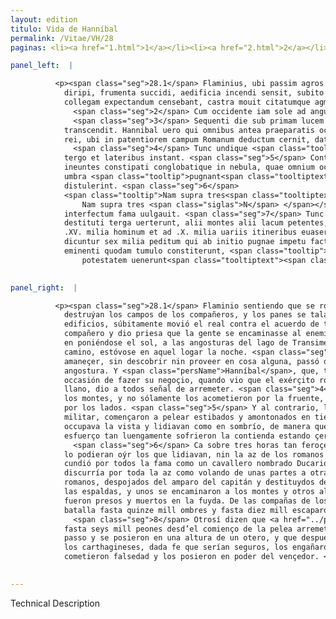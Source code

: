 ```yaml
---
layout: edition
titulo: Vida de Hanníbal
permalink: /Vitae/VH/28
paginas: <li><a href="1.html">1</a></li><li><a href="2.html">2</a></li><li><a href="3.html">3</a></li><li><a href="4.html">4</a></li><li><a href="5.html">5</a></li><li><a href="6.html">6</a></li><li><a href="7.html">7</a></li><li><a href="8.html">8</a></li><li><a href="9.html">9</a></li><li><a href="10.html">10</a></li><li><a href="11.html">11</a></li><li><a href="12.html">12</a></li><li><a href="13.html">13</a></li><li><a href="14.html">14</a></li><li><a href="15.html">15</a></li><li><a href="16.html">16</a></li><li><a href="17.html">17</a></li><li><a href="18.html">18</a></li><li><a href="19.html">19</a></li><li><a href="20.html">20</a></li><li><a href="21.html">21</a></li><li><a href="22.html">22</a></li><li><a href="23.html">23</a></li><li><a href="24.html">24</a></li><li><a href="25.html">25</a></li><li><a href="26.html">26</a></li><li><a href="27.html">27</a></li><li><a href="28.html">28</a></li><li><a href="29.html">29</a></li><li><a href="30.html">30</a></li><li><a href="31.html">31</a></li><li><a href="32.html">32</a></li><li><a href="33.html">33</a></li><li><a href="34.html">34</a></li><li><a href="35.html">35</a></li><li><a href="36.html">36</a></li><li><a href="37.html">37</a></li><li><a href="38.html">38</a></li><li><a href="39.html">39</a></li><li><a href="40.html">40</a></li><li><a href="41.html">41</a></li><li><a href="42.html">42</a></li><li><a href="43.html">43</a></li><li><a href="44.html">44</a></li><li><a href="45.html">45</a></li><li><a href="46.html">46</a></li><li><a href="47.html">47</a></li><li><a href="48.html">48</a></li><li><a href="49.html">49</a></li><li><a href="50.html">50</a></li><li><a href="51.html">51</a></li><li><a href="52.html">52</a></li><li><a href="53.html">53</a></li><li><a href="54.html">54</a></li><li><a href="55.html">55</a></li><li><a href="56.html">56</a></li><li><a href="57.html">57</a></li><li><a href="58.html">58</a></li><li><a href="59.html">59</a></li><li><a href="60.html">60</a></li><li><a href="61.html">61</a></li><li><a href="62.html">62</a></li><li><a href="63.html">63</a></li><li><a href="64.html">64</a></li><li><a href="65.html">65</a></li><li><a href="66.html">66</a></li><li><a href="67.html">67</a></li><li><a href="68.html">68</a></li><li><a href="69.html">69</a></li><li><a href="70.html">70</a></li><li><a href="71.html">71</a></li><li><a href="72.html">72</a></li><li><a href="73.html">73</a></li><li><a href="74.html">74</a></li><li><a href="75.html">75</a></li><li><a href="76.html">76</a></li><li><a href="77.html">77</a></li><li><a href="78.html">78</a></li><li><a href="79.html">79</a></li><li><a href="80.html">80</a></li><li><a href="81.html">81</a></li><li><a href="82.html">82</a></li><li><a href="83.html">83</a></li><li><a href="84.html">84</a></li><li><a href="85.html">85</a></li><li><a href="86.html">86</a></li><li><a href="87.html">87</a></li><li><a href="88.html">88</a></li><li><a href="89.html">89</a></li><li><a href="90.html">90</a></li><li><a href="91.html">91</a></li><li><a href="92.html">92</a></li><li><a href="93.html">93</a></li><li><a href="94.html">94</a></li><li><a href="95.html">95</a></li><li><a href="96.html">96</a></li>

panel_left:  |

          <p><span class="seg">28.1</span> Flaminius, ubi passim agros sociorum
            diripi, frumenta succidi, aedificia incendi sensit, subito contra omnium sententiam qui
            collegam expectandum censebant, castra mouit citatumque agmen ad hostem duxit.
              <span class="seg">2</span> Cum occidente iam sole ad angustias <span class="tooltip">Transimeni<span class="tooltiptext">Thransumeni <span class="siglas">·</span> Transmeni <span class="siglas">G r s</span> </span></span> lacus peruenisset, eo in loco constitit continenti itinere defessus miles.
              <span class="seg">3</span> Sequenti die sub primam lucem nulla re antea explorata saltum
            transcendit. Hannibal uero qui omnibus antea praeparatis occasionem expectabat gerendae
            rei, ubi in patentiorem campum Romanum deductum cernit, dat omnibus inuadendi signum.
              <span class="seg">4</span> Tunc undique <span class="tooltip">surgentes<span class="tooltiptext">insurgentes <span class="siglas">F W</span> </span></span> Poeni hostem lacu et montibus clausum adoriuntur, nec solum a fronte, sed etiam a
            tergo et lateribus instant. <span class="seg">5</span> Contra Romani nullo ordine militari praelium
            ineuntes constipati conglobatique in nebula, quae omnium oculos occupauerat, ueluti in
            umbra <span class="tooltip">pugnant<span class="tooltiptext">pugnauit <span class="siglas">R</span> </span></span>, ut mirandum <span class="tooltip">fuerit<span class="tooltiptext">fuerat <span class="siglas">G s</span> </span></span>, cum ab omni parte circumsepti tenerentur, quibus rebus fraeti, tandiu pugnam
            distulerint. <span class="seg">6</span>
            <span class="tooltip">Nam supra tres<span class="tooltiptext"><span class="corr">Nam circa tres supra tres</span> 
                Nam supra tres <span class="siglas">N</span> </span></span> horas ita acriter certatum constat, ut <span class="tooltip">neque<span class="tooltiptext">nec <span class="siglas">M F N P R S W</span> </span></span> maximus terremotus eo tempore <span class="tooltip">a pugnantibus<span class="tooltiptext">oppugnantibus <span class="siglas">R U</span> </span></span> auditus sit, nec prius Romana <span class="tooltip">inclinata acies<span class="tooltiptext">acies inclinata <span class="siglas">G s</span> </span></span>, quam manu equitis cui Ducario nomen erat, consulem tota acie uolitantem
            interfectum fama uulgauit. <span class="seg">7</span> Tunc Romani spoliati praesidio ducis ac omni spe
            destituti terga uerterunt, alii montes alii lacum petentes, quorum multi in <span class="tooltip">fuga<span class="tooltiptext">fugam <span class="siglas">F</span> </span></span> sunt comprehensi atque interfecti. Cecidere in ea pugna ex copiis Romanorum ad
            .XV. milia hominum et ad .X. milia uariis itineribus euasere. <span class="seg">8</span> Fuisse etiam
            dicuntur sex milia peditum qui ab initio pugnae impetu facto saltum superarunt et in
            eminenti quodam tumulo constiterunt, <span class="tooltip">postea uero finito praelio accaepta a Poenis fide proditi fraudatique in uictoris
                potestatem uenerunt<span class="tooltiptext"><span class="om"><i>om. </i></span> <span class="siglas">P</span> </span></span>.</p>
        

panel_right:  |

          <p><span class="seg">28.1</span> Flaminio sentiendo que se robavan y
            destruýan los campos de los compañeros, y los panes se talavan y se quemavan los
            edificios, súbitamente movió el real contra el acuerdo de todos los que juzgavan <a href="../public/images/1491/170v.png" target="new"><img class="facs" src="https://alfonsodepalencia.github.io/Vitae/public/images/facs_icon.jpg"/></a>[170v,a] que devía atender al colega o
            compañero y dio priesa que la gente se encaminasse al enemigo. <span class="seg">2</span> Ya llegado,
            en poniéndose el sol, a las angosturas del lago de Transimeno, la gente, cansada del
            camino, estóvose en aquel logar la noche. <span class="seg">3</span> El día seguiente, començando
            amaneçer, sin descobrir nin proveer en cosa alguna, passó de la otra parte de la
            angostura. Y <span class="persName">Hanníbal</span>, que, todas cosas antes aparejadas, atendía
            occasión de fazer su negoçio, quando vio que el exérçito romano estava en el campo
            llano, dio a todos señal de arremeter. <span class="seg">4</span> Entonçe los carthagineses de todas partes dieron en los enemigos çercados del lago y de
            los montes, y no sólamente los acometieron por la fruente, mas aun por las espaldas y
            por los lados. <span class="seg">5</span> Y al contrario, los romanos, sin guardar orden alguno
            militar, començaron a pelear estibados y amontonados en tiempo que la niebla les
            occupava la vista y lidiavan como en sombrío, de manera que fue maravilla con qué
            esfuerço tan luengamente sofrieron la contienda estando çercados de todas partes.
              <span class="seg">6</span> Ca sobre tres horas tan feroçemente pelearon, que muy grand terremoto non
            lo podieran oýr los que lidiavan, nin la az de los romanos fue primero desbaratada, que
            cundió por todos la fama como un cavallero nombrado Ducario avía muerto al cónsul, que
            discurría por toda la az como volando de unas partes a otras. <span class="seg">7</span> Entonçes los
            romanos, despojados del amparo del capitán y destituydos de toda esperança, bolvieron
            las espaldas, y unos se encaminaron a los montes y otros al lago, de los quales muchos
            fueron presos y muertos en la fuyda. De las compañas de los romanos cayeron en aquella
            batalla fasta quinze mill ombres y fasta diez mill escaparon dende por diversos caminos.
              <span class="seg">8</span> Otrosí dizen que <a href="../public/images/1491/170v.png" target="new"><img class="facs" src="https://alfonsodepalencia.github.io/Vitae/public/images/facs_icon.jpg"/></a>[170v,b]
            fasta seys mill peones desd’el comienço de la pelea arremetieron a la estrechura del
            passo y se posieron en una altura de un otero, y que después, ya feneçida la batalla,
            los carthagineses, dada fe que serían seguros, los engañaron y
            cometieron falsedad y los posieron en poder del vençedor. </p>
        

---
```


Technical Description 